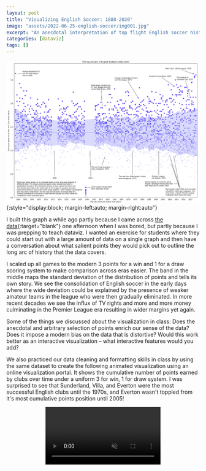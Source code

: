 ```yaml
---
layout: post
title: "Visualizing English Soccer: 1888-2020"
image: "assets/2022-06-25-english-soccer/img001.jpg"
excerpt: "An anecdotal interpretation of top flight English soccer history."
categories: [dataviz]
tags: []
---
```

![English Soccer](/assets/2022-06-25-english-soccer/english_football_ppg.png){:style="display:block; margin-left:auto; margin-right:auto"}

I built this graph a while ago partly because I came across [the data](https://footballcsv.github.io/){:target="blank"} one afternoon when I was bored, but partly because I was prepping to teach dataviz. I wanted an exercise for students where they could start out with a large amount of data on a single graph and then have a conversation about what salient points they would pick out to outline the long arc of history that the data covers.

I scaled up all games to the modern 3 points for a win and 1 for a draw scoring system to make comparison across eras easier. The band in the middle maps the standard deviation of the distribution of points and tells its own story. We see the consolidation of English soccer in the early days where the wide deviation could be explained by the presence of weaker amateur teams in the league who were then gradually eliminated. In more recent decades we see the influx of TV rights and more and more money culminating in the Premier League era resulting in wider margins yet again.

Some of the things we discussed about the visualization in class: Does the anecdotal and arbitrary selection of points enrich our sense of the data? Does it impose a modern bias on the data that is distortive? Would this work better as an interactive visualization – what interactive features would you add? 

We also practiced our data cleaning and formatting skills in class by using the same dataset to create the following animated visualization using an online visualization portal. It shows the cumulative number of points earned by clubs over time under a uniform 3 for win, 1 for draw system. I was surprised to see that Sunderland, Villa, and Everton were the most successful English clubs until the 1970s, and Everton wasn't toppled from it's most cumulative points position until 2005!


<video muted autoplay controls style="display:block; margin-left:auto; margin-right:auto">
    <source src="{{ base.url | prepend: site.url }}/assets/2022-06-25-english-soccer/english-soccer.mp4" type="video/mp4">
</video>
